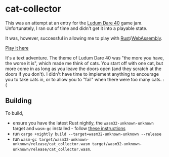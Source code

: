 # cat-collector

This was an attempt at an entry for the [Ludum Dare 40](https://ldjam.com/events/ludum-dare/40) game jam.  Unfortunately, I ran out of time and didn't get it into a playable state.

It was, however, successful in allowing me to play with [Rust](https://www.rust-lang.org/en-US/)/[WebAssembly](http://webassembly.org/).

[Play it here](https://matt-williams.github.io/cat-collector/docs)

It's a text adventure.  The theme of Ludum Dare 40 was "the more you have, the worse it is", which made me think of cats.  You start off with one cat, but more come in as long as you leave the doors open (and they scratch at the doors if you don't).  I didn't have time to implement anything to encourage you to take cats in, or to allow you to "fail" when there were too many cats.  :(

## Building

To build,

*   ensure you have the latest Rust nightly, the `wasm32-unknown-unknown` target and `wasm-gc` installed - follow [these instructions](https://www.hellorust.com/setup/wasm-target/)
*   run `cargo +nightly build --target=wasm32-unknown-unknown --release`
*   run `wasm-gc target/wasm32-unknown-unknown/release/cat_collector.wasm target/wasm32-unknown-unknown/release/cat_collector.wasm`.
